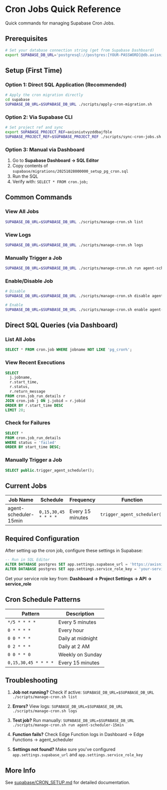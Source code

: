 # Cron Jobs Quick Reference

Quick commands for managing Supabase Cron Jobs.

## Prerequisites

```bash
# Set your database connection string (get from Supabase Dashboard)
export SUPABASE_DB_URL='postgresql://postgres:[YOUR-PASSWORD]@db.axisniutvyzddbajfble.supabase.co:5432/postgres'
```

## Setup (First Time)

### Option 1: Direct SQL Application (Recommended)

```bash
# Apply the cron migration directly
cd supabase
SUPABASE_DB_URL=$SUPABASE_DB_URL ./scripts/apply-cron-migration.sh
```

### Option 2: Via Supabase CLI

```bash
# Set project ref and sync
export SUPABASE_PROJECT_REF=axisniutvyzddbajfble
SUPABASE_PROJECT_REF=$SUPABASE_PROJECT_REF ./scripts/sync-cron-jobs.sh
```

### Option 3: Manual via Dashboard

1. Go to **Supabase Dashboard → SQL Editor**
2. Copy contents of `supabase/migrations/20251028000000_setup_pg_cron.sql`
3. Run the SQL
4. Verify with: `SELECT * FROM cron.job;`

## Common Commands

### View All Jobs
```bash
SUPABASE_DB_URL=$SUPABASE_DB_URL ./scripts/manage-cron.sh list
```

### View Logs
```bash
SUPABASE_DB_URL=$SUPABASE_DB_URL ./scripts/manage-cron.sh logs
```

### Manually Trigger a Job
```bash
SUPABASE_DB_URL=$SUPABASE_DB_URL ./scripts/manage-cron.sh run agent-scheduler-15min
```

### Enable/Disable Job
```bash
# Disable
SUPABASE_DB_URL=$SUPABASE_DB_URL ./scripts/manage-cron.sh disable agent-scheduler-15min

# Enable
SUPABASE_DB_URL=$SUPABASE_DB_URL ./scripts/manage-cron.sh enable agent-scheduler-15min
```

## Direct SQL Queries (via Dashboard)

### List All Jobs
```sql
SELECT * FROM cron.job WHERE jobname NOT LIKE 'pg_cron%';
```

### View Recent Executions
```sql
SELECT
  j.jobname,
  r.start_time,
  r.status,
  r.return_message
FROM cron.job_run_details r
JOIN cron.job j ON j.jobid = r.jobid
ORDER BY r.start_time DESC
LIMIT 20;
```

### Check for Failures
```sql
SELECT *
FROM cron.job_run_details
WHERE status = 'failed'
ORDER BY start_time DESC;
```

### Manually Trigger a Job
```sql
SELECT public.trigger_agent_scheduler();
```

## Current Jobs

| Job Name | Schedule | Frequency | Function |
|----------|----------|-----------|----------|
| agent-scheduler-15min | `0,15,30,45 * * * *` | Every 15 minutes | `trigger_agent_scheduler()` |

## Required Configuration

After setting up the cron job, configure these settings in Supabase:

```sql
-- Run in SQL Editor
ALTER DATABASE postgres SET app.settings.supabase_url = 'https://axisniutvyzddbajfble.supabase.co';
ALTER DATABASE postgres SET app.settings.service_role_key = 'your-service-role-key';
```

Get your service role key from: **Dashboard → Project Settings → API → service_role**

## Cron Schedule Patterns

| Pattern | Description |
|---------|-------------|
| `*/5 * * * *` | Every 5 minutes |
| `0 * * * *` | Every hour |
| `0 0 * * *` | Daily at midnight |
| `0 2 * * *` | Daily at 2 AM |
| `0 0 * * 0` | Weekly on Sunday |
| `0,15,30,45 * * * *` | Every 15 minutes |

## Troubleshooting

1. **Job not running?**
   Check if active: `SUPABASE_DB_URL=$SUPABASE_DB_URL ./scripts/manage-cron.sh list`

2. **Errors?**
   View logs: `SUPABASE_DB_URL=$SUPABASE_DB_URL ./scripts/manage-cron.sh logs`

3. **Test job?**
   Run manually: `SUPABASE_DB_URL=$SUPABASE_DB_URL ./scripts/manage-cron.sh run agent-scheduler-15min`

4. **Function fails?**
   Check Edge Function logs in Dashboard → Edge Functions → agent_scheduler

5. **Settings not found?**
   Make sure you've configured `app.settings.supabase_url` and `app.settings.service_role_key`

## More Info

See [supabase/CRON_SETUP.md](../supabase/CRON_SETUP.md) for detailed documentation.
